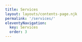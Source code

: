```yaml
---
title: Services
layout: layouts/contents-page.njk 
permalink: '/services/'
eleventyNavigation:
  key: Services
  order: 3
---
```


